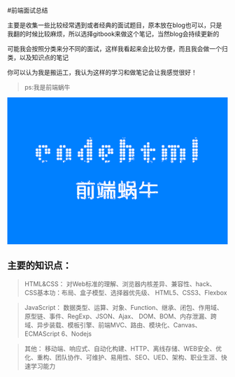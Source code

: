 
#前端面试总结

主要是收集一些比较经常遇到或者经典的面试题目，原本放在blog也可以，只是我翻的时候比较麻烦，所以选择gitbook来做这个笔记，当然blog会持续更新的

可能我会按照分类来分不同的面试，这样我看起来会比较方便，而且我会做一个归类，以及知识点的笔记

你可以认为我是搬运工，我认为这样的学习和做笔记会让我感觉很好！


>ps:我是前端蜗牛


![](/assets/未命名_副本1.jpg)

## 主要的知识点：

> HTML&CSS：
    对Web标准的理解、浏览器内核差异、兼容性、hack、CSS基本功：布局、盒子模型、选择器优先级、
    HTML5、CSS3、Flexbox

> JavaScript：
    数据类型、运算、对象、Function、继承、闭包、作用域、原型链、事件、RegExp、JSON、Ajax、
    DOM、BOM、内存泄漏、跨域、异步装载、模板引擎、前端MVC、路由、模块化、Canvas、ECMAScript 6、Nodejs

> 其他：
    移动端、响应式、自动化构建、HTTP、离线存储、WEB安全、优化、重构、团队协作、可维护、易用性、SEO、UED、架构、职业生涯、快速学习能力